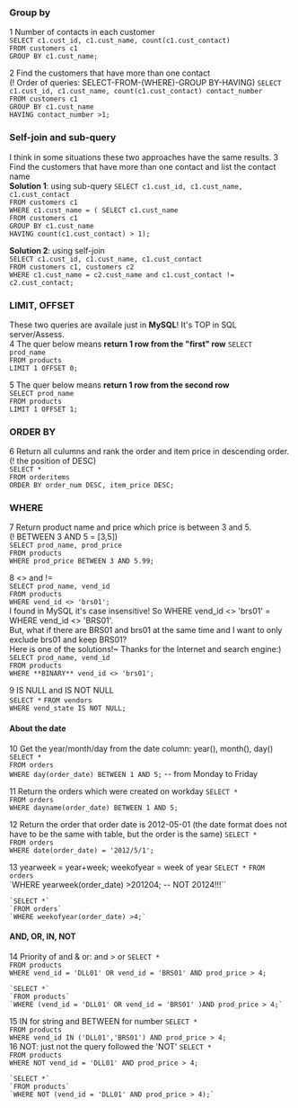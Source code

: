 ###  Group by
1 Number of contacts in each customer  
		`SELECT c1.cust_id, c1.cust_name, count(c1.cust_contact)`    
		`FROM customers c1`    
		`GROUP BY c1.cust_name;`
 

2 Find the customers that have more than one contact  
(! Order of queries: SELECT-FROM-(WHERE)-GROUP BY-HAVING)
		`SELECT c1.cust_id, c1.cust_name, count(c1.cust_contact) contact_number`  
		`FROM customers c1`  
		`GROUP BY c1.cust_name`  
    	        `HAVING contact_number >1;`  

###  Self-join and sub-query  
  I think in some situations these two approaches have the same results.
3 Find the customers that have more than one contact and list the contact name  
**Solution 1**: using sub-query
    	`SELECT c1.cust_id, c1.cust_name, c1.cust_contact`    
    	`FROM customers c1`  
    	`WHERE c1.cust_name = ( SELECT c1.cust_name`  
                          	   `FROM customers c1`  
                           	   `GROUP BY c1.cust_name`  
					       	   `HAVING count(c1.cust_contact) > 1);`  

**Solution 2**: using self-join  
    	`SELECT c1.cust_id, c1.cust_name, c1.cust_contact`  
		`FROM customers c1, customers c2`  
    	`WHERE c1.cust_name = c2.cust_name and c1.cust_contact != c2.cust_contact;`  

### LIMIT, OFFSET  
  These two queries are availale just in **MySQL**! It's TOP in SQL server/Assess.  
4 The quer below means **return 1 row from the "first" row**
  `SELECT prod_name`  
  `FROM products`  
  `LIMIT 1 OFFSET 0;`  

5 The quer below means **return 1 row from the second row**  
  `SELECT prod_name`  
  `FROM products`  
  `LIMIT 1 OFFSET 1;`  

### ORDER BY
6 Return all culumns and rank the order and item price in descending order.  
(! the position of DESC)  
	`SELECT *`  
	`FROM orderitems`  
	`ORDER BY order_num DESC, item_price DESC;`  

### WHERE  
7 Return product name and price which price is between 3 and 5.  
(! BETWEEN 3 AND 5 = [3,5])  
	`SELECT prod_name, prod_price`  
	`FROM products`  
	`WHERE prod_price BETWEEN 3 AND 5.99;`  

8 <> and !=  
	`SELECT prod_name, vend_id`  
	`FROM products`  
	`WHERE vend_id <> 'brs01';`  
I found in MySQL it's case insensitive! So WHERE vend_id <> 'brs01' = WHERE vend_id <> 'BRS01'.  
But, what if there are BRS01 and brs01 at the same time and I want to only exclude brs01 and keep BRS01?  
Here is one of the solutions!~ Thanks for the Internet and search engine:)  
	`SELECT prod_name, vend_id`  
	`FROM products`  
	`WHERE **BINARY** vend_id <> 'brs01';`  
	
9 IS NULL and IS NOT NULL  
	`SELECT *`
	`FROM vendors`  
	`WHERE vend_state IS NOT NULL;`  
	
#### About the date  
10 Get the year/month/day from the date column: year(), month(), day()
	`SELECT *`  
	`FROM orders`  
	`WHERE day(order_date) BETWEEN 1 AND 5;` -- from Monday to Friday

11 Return the orders which were created on workday
	`SELECT *`  
	`FROM orders`  
	`WHERE dayname(order_date) BETWEEN 1 AND 5;`  

12 Return the order that order date is 2012-05-01
(the date format does not have to be the same with table, but the order is the same)
	`SELECT *`  
	`FROM orders`  
	`WHERE date(order_date) = '2012/5/1';`  
	
13 yearweek = year+week; weekofyear = week of year
	`SELECT *`
	`FROM orders`  
	`WHERE yearweek(order_date) >201204; -- NOT 20124!!!``

	`SELECT *`
	`FROM orders` 
	`WHERE weekofyear(order_date) >4;`  

#### AND, OR, IN, NOT   
14 Priority of and & or: and > or 
	`SELECT *`  
	`FROM products`  
	`WHERE vend_id = 'DLL01' OR vend_id = 'BRS01' AND prod_price > 4;`  

	`SELECT *`  
	`FROM products`  
	`WHERE (vend_id = 'DLL01' OR vend_id = 'BRS01' )AND prod_price > 4;` 

15 IN for string and BETWEEN for number
	`SELECT *`  
	`FROM products`  
	`WHERE vend_id IN ('DLL01','BRS01') AND prod_price > 4;`  
16 NOT: just not the query followed the 'NOT'
	`SELECT *`  
	`FROM products`  
	`WHERE NOT vend_id = 'DLL01' AND prod_price > 4;`  

	`SELECT *` 
	`FROM products` 
	`WHERE NOT (vend_id = 'DLL01' AND prod_price > 4);`  
